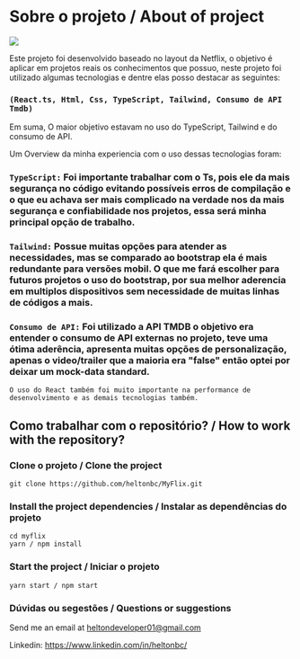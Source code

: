 # Sobre o projeto / About of project

<img src="https://github.com/heltonbc/MyFlix/blob/main/src/assets/assets-hero.PNG"/>

Este projeto foi desenvolvido baseado no layout da Netflix, o objetivo é aplicar em projetos reais os conhecimentos que possuo, neste projeto foi utilizado algumas tecnologias e dentre elas posso destacar as seguintes:

### `(React.ts, Html, Css, TypeScript, Tailwind, Consumo de API Tmdb)`

Em suma, O maior objetivo estavam no uso do TypeScript, Tailwind e do consumo de API.

Um Overview da minha experiencia com o uso dessas tecnologias foram:

### `TypeScript:` Foi importante trabalhar com o Ts, pois ele da mais segurança no código evitando possíveis erros de compilação e o que eu achava ser mais complicado na verdade nos da mais segurança e confiabilidade nos projetos, essa será minha principal opção de trabalho.

### `Tailwind:` Possue muitas opções para atender as necessidades, mas se comparado ao bootstrap ela é mais redundante para versões mobil. O que me fará escolher para futuros projetos o uso do bootstrap, por sua melhor aderencia em multiplos dispositivos sem necessidade de muitas linhas de códigos a mais.

### `Consumo de API:` Foi utilizado a API TMDB o objetivo era entender o consumo de API externas no projeto, teve uma ótima aderência, apresenta muitas opções de personalização, apenas o video/trailer que a maioria era "false" então optei por deixar um mock-data standard.

`O uso do React também foi muito importante na performance de desenvolvimento e as demais tecnologias também.`

## Como trabalhar com o repositório? / How to work with the repository?

### Clone o projeto / Clone the project

```
git clone https://github.com/heltonbc/MyFlix.git
```

### Install the project dependencies / Instalar as dependências do projeto

```
cd myflix
yarn / npm install
```

### Start the project / Iniciar o projeto

```
yarn start / npm start
```

### Dúvidas ou segestões / Questions or suggestions

Send me an email at [heltondeveloper01@gmail.com](mailto:heltondeveloper01@gmail.com)

Linkedin: https://www.linkedin.com/in/heltonbc/
